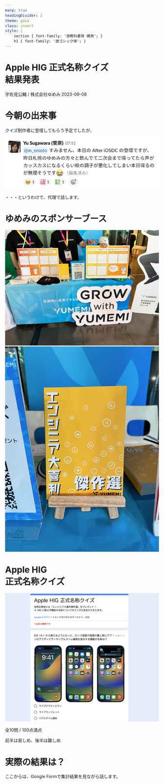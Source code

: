 ```yaml
---
marp: true
headingDivider: 1
theme: gaia
class: invert
style: |
    section { font-family: '游教科書体 横用'; }
    h1 { font-family: '游ゴシック体'; }
---
```


# Apple HIG 正式名称クイズ<br>結果発表
<!-- _class: lead invert -->

宇佐見公輔 / 株式会社ゆめみ
2023-09-08

# 今朝の出来事

クイズ制作者に登壇してもらう予定でしたが、

![](yu-sugawara.png)

・・・というわけで、代理で話します。

# ゆめみのスポンサーブース

![height:480](yumemi-booth.jpeg) ![height:480](yumemi-book.jpeg)

# Apple HIG<br>正式名称クイズ

![bg right](hig-quiz.png)

全10問 / 100点満点

前半は易しめ、後半は難しめ

# 実際の結果は？

ここからは、Google Formで集計結果を見ながら話します。
